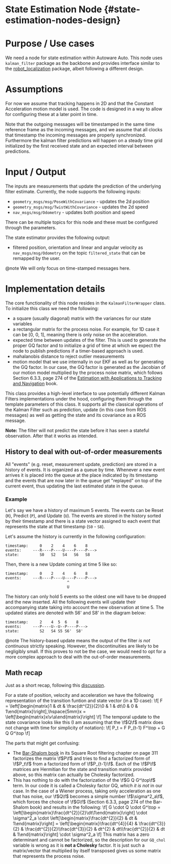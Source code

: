 State Estimation Node {#state-estimation-nodes-design}
=====================

# Purpose / Use cases

We need a node for state estimation within Autoware Auto. This node uses `kalman_filter` package as the backbone and provides interface similar to the [robot_localization][1] package, albeit following a different design.

# Assumptions
For now we assume that tracking happens in 2D and that the Constant Acceleration motion model is used. The code is designed in a way to allow for configuring these at a later point in time.

Note that the outgoing messages will be timestamped in the same time reference frame as the incoming messages, and we assume that all clocks that timestamp the incoming messages are properly synchronized. Furthermore the kalman filter predictions will happen on a steady time grid initialized by the first received state and an expected interval between predictions.

# Input / Output

The inputs are measurements that update the prediction of the underlying filter estimate. Currently, the node supports the following inputs:
- `geometry_msgs/msg/PoseWithCovariance` - updates the 2d position
- `geometry_msgs/msg/TwistWithCovariance` - updates the 2d speed
- `nav_msgs/msg/Odometry` - updates both position and speed

There can be multiple topics for this node and these must be configured through the parameters.

The state estimator provides the following output:
- filtered position, orientation and linear and angular velocity as `nav_msgs/msg/Odometry` on the topic `filtered_state` that can be remapped by the user.

@note We will only focus on time-stamped messages here.

# Implementation details
The core functionality of this node resides in the `KalmanFilterWrapper` class. To initialize this class we need the following:
- a square (usually diagonal) matrix with the variances for our state variables
- a rectangular matrix for the process noise. For example, for 1D case it can be [0, 0, 1], meaning there is only noise on the acceleration.
- expected time between updates of the filter. This is used to generate the proper GQ factor and to initialize a grid of time at which we expect the node to publish predictions if a timer-based approach is used.
- mahalanobis distance to reject outlier measurements
- motion model that we use internally in our EKF as well as for generating the GQ factor. In our case, the GQ factor is generated as the Jacobian of our motion model multiplied by the process noise matrix, which follows Section 6.3.3, page 274 of the [Estimation with Applications to Tracking and Navigation][2] book.

This class provides a high-level interface to use potentially different Kalman Filters implementations under the hood, configuring them through the template parameters of this class. It supports all the classical operations of the Kalman Filter such as prediction, update (in this case from ROS messages) as well as getting the state and its covariance as a ROS message.

**Note:** The filter will not predict the state before it has seen a stateful observation. After that it works as intended.

## History to deal with out-of-order measurements
All "events" (e.g. reset, measurement update, prediction) are stored in a history of events. It is organized as a queue by time. Whenever a new event arrives it is placed into the queue at the place indicated by its timestamp and the events that are now later in the queue get "replayed" on top of the current event, thus updating the last estimated state in the queue.

### Example
Let's say we have a history of maximum 5 events. The events can be Reset (`R`), Predict (`P`), and Update (`U`). The events are stored in the history sorted by their timestamp and there is a state vector assigned to each event that represents the state at that timestamp (`S0` - `S8`).

Let's assume the history is currently in the following configuration:

```
timestamp:     0    2    4    6    8
events:     ---R----P----U----P----P--->
state:         S0   S2   S4   S6   S8
```
Then, there is a new Update coming at time 5 like so:

```
timestamp:     0    2    4    6    8
events:     ---R----P----U----P----P--->
                           ^
                           U
```
The history can only hold 5 events so the oldest one will have to be dropped and the new inserted. All the following events will update their accompanying state taking into account the new observation at time 5. The updated states are denoted with S6' and S8' in the diagram below:
```
timestamp:     2    4  5  6    8
events:     ---P----U--U--P----P--->
state:         S2   S4 S5 S6'  S8'
```

@note The history-based update means the output of the filter _is not continuous_ strictly speaking. However, the discontinuities are likely to be negligibly small. If this proves to not be the case, we would need to opt for a more complex approach to deal with the out-of-order measurements.


## Math recap
Just as a short recap, following this [discussion][3].

For a state of position, velocity and acceleration we have the following representation of the transition funtion and state vector (in a 1D case):
\f[
    F = \left[\begin{matrix}1 & dt & \frac{dt^{2}}{2}\\0 & 1 & dt\\0 & 0 & 1\end{matrix}\right],\hspace{5mm}x = \left[\begin{matrix}x\\v\\a\end{matrix}\right]
\f]
The temporal update to the state covariance looks like this (I am assuming that the \f$Q\f$ matrix does not change with time for simplicity of notation):
\f[
    P_t = F P_{t-1} F^\top + G Q G^\top
\f]

The parts that might get confusing:
- The [Bar-Shalom book](https://www.amazon.com/Estimation-Applications-Tracking-Navigation-Bar-Shalom/dp/047141655X) in its Square Root filtering chapter on page 311 factorizes the matrix \f$P\f$ and tries to find a factorized form of \f$P_t\f$ from a factorized form of \f$P_{t-1}\f$. Each of the \f$P\f$ matrices are Hermitian for the state and transition matrix provided above, so this matrix can actually be Cholesky factorized.
- This has nothing to do with the factorization of the \f$G Q G^\top\f$ term. In our code it is called a Cholesky factor GQ, *which it is not* in our case. In the case of a Wiener process, taking only acceleration as one that has noise, our \f$Q\f$ becomes a simple number \f$\sigma^2_a\f$, which forces the choice of \f$G\f$ (Section 6.3.3, page 274 of the Bar-Shalom book) and results in the following:
  \f[
    G \cdot Q \cdot G^\top = \left[\begin{matrix}\frac{dt^{2}}{2}\\dt\\1\end{matrix}\right] \cdot
    \sigma^2_a \cdot \left[\begin{matrix}\frac{dt^{2}}{2} & dt & 1\end{matrix}\right] =
    \left[\begin{matrix}\frac{dt^{4}}{4} & \frac{dt^{3}}{2} & \frac{dt^{2}}{2}\\\frac{dt^{3}}{2} & dt^{2} & dt\\\frac{dt^{2}}{2} & dt & 1\end{matrix}\right] \cdot \sigma^2_a
  \f]
  This matrix has a zero determinant and cannot be factorized, so the description for our `GQ_chol` variable is wrong as it is **not a Cholesky** factor. It is just such a matrix/vector that multiplied by itself transposed gives us some matrix that represents the process noise.

[1]: https://github.com/cra-ros-pkg/robot_localization/tree/dashing-devel
[2]: https://www.amazon.com/Estimation-Applications-Tracking-Navigation-Bar-Shalom/dp/047141655X
[3]: https://gitlab.com/autowarefoundation/autoware.auto/AutowareAuto/-/merge_requests/317#note_342833526

